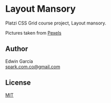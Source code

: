 # Layout Mansory

Platzi CSS Grid course project, Layout mansory.

Pictures taken from [Pexels](https://www.pexels.com/)

## Author

Edwin García  
spark.com.co@gmail.com

## License

[MIT](./LICENSE)
